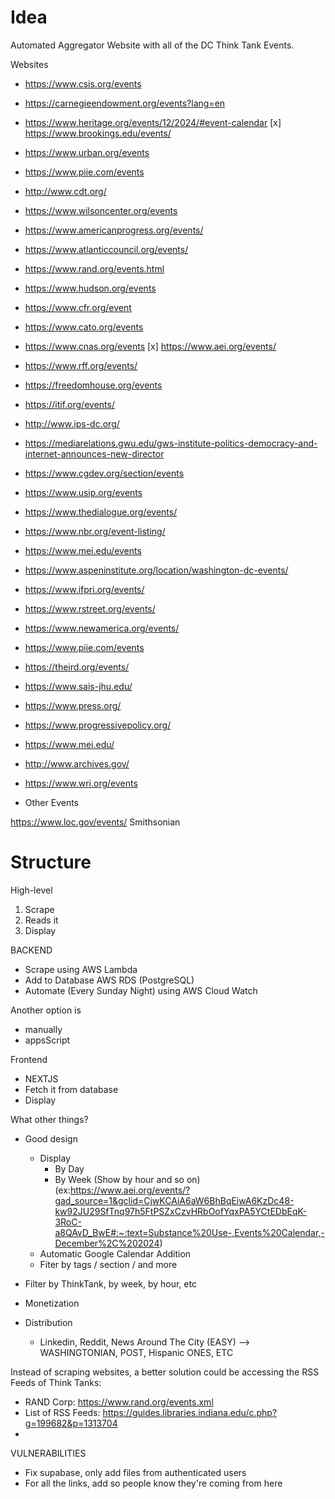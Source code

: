 # Idea

Automated Aggregator Website with all of the DC Think Tank Events.

Websites

- https://www.csis.org/events
- https://carnegieendowment.org/events?lang=en
- https://www.heritage.org/events/12/2024/#event-calendar
[x] https://www.brookings.edu/events/
- https://www.urban.org/events
- https://www.piie.com/events
- http://www.cdt.org/
- https://www.wilsoncenter.org/events
- https://www.americanprogress.org/events/
- https://www.atlanticcouncil.org/events/
- https://www.rand.org/events.html
- https://www.hudson.org/events
- https://www.cfr.org/event
- https://www.cato.org/events
- https://www.cnas.org/events
[x] https://www.aei.org/events/
- https://www.rff.org/events/
- https://freedomhouse.org/events
- https://itif.org/events/
- http://www.ips-dc.org/
- https://mediarelations.gwu.edu/gws-institute-politics-democracy-and-internet-announces-new-director
- https://www.cgdev.org/section/events
- https://www.usip.org/events
- https://www.thedialogue.org/events/
- https://www.nbr.org/event-listing/
- https://www.mei.edu/events
- https://www.aspeninstitute.org/location/washington-dc-events/
- https://www.ifpri.org/events/
- https://www.rstreet.org/events/
- https://www.newamerica.org/events/
- https://www.piie.com/events
- https://theird.org/events/
- https://www.sais-jhu.edu/
- https://www.press.org/
- https://www.progressivepolicy.org/
- https://www.mei.edu/
- http://www.archives.gov/



- https://www.wri.org/events

- Other Events

https://www.loc.gov/events/
Smithsonian

# Structure

High-level

1. Scrape
2. Reads it
3. Display


BACKEND
- Scrape using AWS Lambda
- Add to Database AWS RDS (PostgreSQL)
- Automate (Every Sunday Night) using AWS Cloud Watch

Another option is
- manually
- appsScript


Frontend
- NEXTJS
- Fetch it from database
- Display

What other things?
- Good design
    - Display
        - By Day
        - By Week (Show by hour and so on) (ex:https://www.aei.org/events/?gad_source=1&gclid=CjwKCAiA6aW6BhBqEiwA6KzDc48-kw92JU29SfTnq97h5FtPSZxCzvHRbOofYqxPA5YCtEDbEqK-3RoC-a8QAvD_BwE#:~:text=Substance%20Use-,Events%20Calendar,-December%2C%202024)
    - Automatic Google Calendar Addition 
    - Fiter by tags / section / and more

- Filter by ThinkTank, by week, by hour, etc


- Monetization
- Distribution
    - Linkedin, Reddit, News Around The City (EASY) --> WASHINGTONIAN, POST, Hispanic ONES, ETC



Instead of scraping websites, a better solution could be accessing the RSS Feeds of Think Tanks:
- RAND Corp: https://www.rand.org/events.xml
- List of RSS Feeds: https://guides.libraries.indiana.edu/c.php?g=199682&p=1313704
- 



VULNERABILITIES
- Fix supabase, only add files from authenticated users
- For all the links, add so people know they're coming from here
